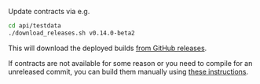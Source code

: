 Update contracts via e.g.

```sh
cd api/testdata
./download_releases.sh v0.14.0-beta2
```

This will download the deployed builds [from GitHub releases](https://github.com/CosmWasm/cosmwasm/releases).

If contracts are not available for some reason or you need to compile for
an unreleased commit, you can build them manually using
[these instructions](https://github.com/CosmWasm/cosmwasm/blob/v0.14.0-beta2/contracts/README.md#optimized-builds).
